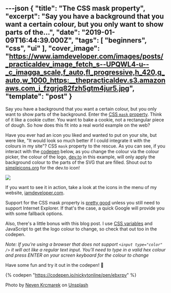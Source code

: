 ---json
{
  "title": "The CSS mask property",
  "excerpt": "Say you have a background that you want a certain colour, but you only want to show parts of the...",
  "date": "2019-01-09T16:44:39.000Z",
  "tags": [
    "beginners",
    "css",
    "ui"
  ],
  "cover_image": "https://www.iamdeveloper.com/images/posts/_practicaldev_image_fetch_s--UPQWL4-u--_c_imagga_scale,f_auto,fl_progressive,h_420,q_auto,w_1000_https:__thepracticaldev.s3.amazonaws.com_i_fzgrjq82fzh5gtm4jur5.jpg",
  "template": "post"
}
---

Say you have a background that you want a certain colour, but you only want to show parts of the background. Enter the [CSS `mask` property](https://developer.mozilla.org/en-US/docs/Web/CSS/mask "MDN documentation for the CSS mask property"). Think of it like a cookie cutter. You want to bake a cookie, not a rectangular piece of dough. So how does this fit into a real world example on the web?

Have you ever had an icon you liked and wanted to put on your site, but were like, "It would look so much better if I could integrate it with the colours in my site"? CSS `mask` property to the rescue. As you can see, if you interact with the [codepen](https://codepen.io) below, as you change the colour via the colour picker, the colour of the logo, [dev.to](https://dev.to "dev.to website") in this example, will only apply the background colour to the parts of the SVG that are filled. Shout out to [simpleicons.org](https://simpleicons.org "simpleicons.org website") for the dev.to icon!

![](https://www.iamdeveloper.com/images/posts/_static_css-mask-property-in-actio-acec5ed6b7d7c56fea5542832dfd6cca.gif)

If you want to see it in action, take a look at the icons in the menu of my website, [iamdeveloper.com](https://www.iamdeveloper.com "www.iamdeveloper.com web site").

Support for the CSS mask property is [pretty good](https://caniuse.com/#feat=css-masks) unless you still need to support Internet Explorer. If that's the case, a quick Google will provide you with some fallback options.

Also, there's a little bonus with this blog post. I use [CSS variables](https://developer.mozilla.org/en-US/docs/Web/CSS/Using_CSS_variables) and JavaScript to get the logo colour to change, so check that out too in the codepen.

*Note: If you're using a browser that does not support `<input type="color" />` it will act like a regular text input. You'll need to type in a valid hex colour and press ENTER on your screen keyboard for the colour to change*

Have some fun and try it out in the codepen! 👋

{% codepen "https://codepen.io/nickytonline/pen/ebxrpv" %}

Photo by [Neven Krcmarek](https://unsplash.com/photos/0TH1H1rq_eY?utm_source=unsplash&utm_medium=referral&utm_content=creditCopyText "Neven Krcmarek on unsplash.com") on [Unsplash](https://unsplash.com/search/photos/cookie-cutter?utm_source=unsplash&utm_medium=referral&utm_content=creditCopyText "unsplash.com website")
